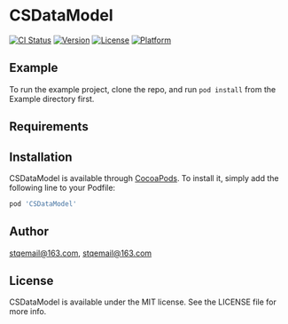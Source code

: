 # CSDataModel

[![CI Status](https://img.shields.io/travis/stqemail@163.com/CSDataModel.svg?style=flat)](https://travis-ci.org/stqemail@163.com/CSDataModel)
[![Version](https://img.shields.io/cocoapods/v/CSDataModel.svg?style=flat)](https://cocoapods.org/pods/CSDataModel)
[![License](https://img.shields.io/cocoapods/l/CSDataModel.svg?style=flat)](https://cocoapods.org/pods/CSDataModel)
[![Platform](https://img.shields.io/cocoapods/p/CSDataModel.svg?style=flat)](https://cocoapods.org/pods/CSDataModel)

## Example

To run the example project, clone the repo, and run `pod install` from the Example directory first.

## Requirements

## Installation

CSDataModel is available through [CocoaPods](https://cocoapods.org). To install
it, simply add the following line to your Podfile:

```ruby
pod 'CSDataModel'
```

## Author

stqemail@163.com, stqemail@163.com

## License

CSDataModel is available under the MIT license. See the LICENSE file for more info.
